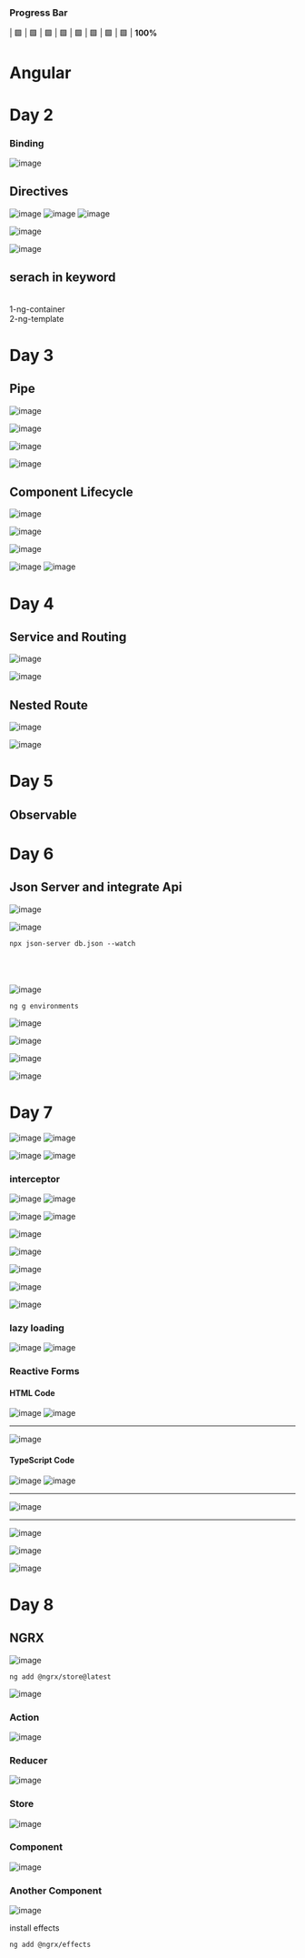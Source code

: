 ### Progress Bar
| 🟩 | 🟩 | 🟩 | 🟩 | 🟩 | 🟩 | 🟩 | 🟩 | **100%**

<h1>Angular </h1>
<h1>Day 2 </h1>

<h3>Binding</h3>

![image](https://github.com/user-attachments/assets/b0955c26-7a5c-498e-a56b-f044c5f2ae2c)


<h2>Directives</h2>

![image](https://github.com/user-attachments/assets/8f817784-25ca-4791-8dad-dde225b0e875)
![image](https://github.com/user-attachments/assets/d5b81f18-f69f-499b-93f5-19448718aa10)
![image](https://github.com/user-attachments/assets/8b35712f-4d82-4c72-b1d9-0a73c2a8a72a)


![image](https://github.com/user-attachments/assets/fb55de26-9793-4499-b85f-9843233c5a0c)

![image](https://github.com/user-attachments/assets/c375ab57-dfb3-48e5-b7db-62fd7755bf39)

<h2>serach in keyword</h2> <br>
1-ng-container <br>
2-ng-template

<h1>Day 3 </h1>
<h2>Pipe</h2>

![image](https://github.com/user-attachments/assets/668f3026-61b2-4b63-bac4-fcdce24eadda)

![image](https://github.com/user-attachments/assets/7239dbab-a340-420a-a7ac-a6d4943c9bf2)


![image](https://github.com/user-attachments/assets/30d2e15e-2d33-456a-accb-8b23f63a581e)

![image](https://github.com/user-attachments/assets/13e8bbe2-9876-4291-a902-09642fca8a62)


<h2>Component Lifecycle</h2>

![image](https://github.com/user-attachments/assets/24525756-4027-49c1-a10f-1678490988a7)

![image](https://github.com/user-attachments/assets/ff1489d6-7522-4548-9781-811548b90af3)

![image](https://github.com/user-attachments/assets/479f5306-2655-4995-b69c-841e3f6ee473)

![image](https://github.com/user-attachments/assets/e653b844-7d2d-41f2-add0-f1fb25ac10b2)
![image](https://github.com/user-attachments/assets/d9d65f2c-73c1-4150-a47e-ba74ae27b74e)

<h1>Day 4 </h1>
<h2>Service and Routing</h2>

![image](https://github.com/user-attachments/assets/8218bfaf-1126-42ac-b68c-6d3ac05b6ba9)

![image](https://github.com/user-attachments/assets/c01e8fa5-4c42-4e08-bdc0-67af3747e374)

<h2>Nested Route</h2>

![image](https://github.com/user-attachments/assets/967736c4-4e38-4896-860c-86685a89d253)

![image](https://github.com/user-attachments/assets/1ed2b7c5-8f60-461c-bf82-73842fd744f8)

<h1>Day 5 </h1>
<h2>Observable</h2>

<h1>Day 6 </h1>
<h2>Json Server and integrate Api</h2>

![image](https://github.com/user-attachments/assets/f59a12f2-d961-498b-96c4-6f0fa5de3b9f)

![image](https://github.com/user-attachments/assets/5a0d4c05-a65b-41a9-bd57-e4fe0ec99d59)

<pre><code>npx json-server db.json --watch</code></pre>
<br><br><br>
![image](https://github.com/user-attachments/assets/e7d99a7c-1504-4298-9459-6b4abe9ee24c)

<pre><code>ng g environments</code></pre>

![image](https://github.com/user-attachments/assets/e8573868-9886-4888-a01b-14f6606711ca)

![image](https://github.com/user-attachments/assets/36b6f9cd-82e5-41a3-9881-65d660fdfada)

![image](https://github.com/user-attachments/assets/6567cf5c-fb62-455e-b469-e0e47edc5ac7)

![image](https://github.com/user-attachments/assets/46602de4-0484-49b2-8384-73324bdec63f)

<h1>Day 7 </h1>

![image](https://github.com/user-attachments/assets/27af4068-bc1c-4701-a73e-777eceba3184)
![image](https://github.com/user-attachments/assets/5b25f296-4fd6-4f0f-b59a-fe18d86add11)


![image](https://github.com/user-attachments/assets/df0a8f62-8109-48e4-99a7-c9135d7fc181)
![image](https://github.com/user-attachments/assets/ccc585b3-ce52-4db0-949c-0b80d323ecc5)

<h3>interceptor</h3>

![image](https://github.com/user-attachments/assets/dbd82855-4685-4329-93fe-4988d7cd315f)
![image](https://github.com/user-attachments/assets/96ddbaf0-a2cb-47c0-a60d-7f2cd7b4ced6)

![image](https://github.com/user-attachments/assets/ab9dea4a-cfaf-4301-a8d0-3da38841b65f)
![image](https://github.com/user-attachments/assets/ea3b5a9c-ca71-44af-9b50-68f6a6f74c05)

![image](https://github.com/user-attachments/assets/cde85171-f7a0-4c32-9656-663190dbc989)

![image](https://github.com/user-attachments/assets/f7a65150-2db6-4b58-ac71-6e6d626cea7f)

![image](https://github.com/user-attachments/assets/4dd08e11-2876-4241-a9d6-31c7d4ca4224)

![image](https://github.com/user-attachments/assets/4835dfd6-e76e-4a91-ab11-6b07025dcce0)

![image](https://github.com/user-attachments/assets/f35cdd4e-c62d-41e2-b043-0cf4f5900258)

<h3>lazy loading</h3>

![image](https://github.com/user-attachments/assets/235ec6a5-e6a9-415a-9e9a-39c289e096b9)
![image](https://github.com/user-attachments/assets/cf56af18-b3c0-4a93-9e67-01025c3c6ecb)

<h3>Reactive Forms </h3>

<h4>HTML Code</h4>

![image](https://github.com/user-attachments/assets/8fb42236-6a19-4258-a05a-2130d847e402)
![image](https://github.com/user-attachments/assets/0be3ffd6-db17-4528-a540-44877deb66ad)

----------------------------------------------------------------------------------------
![image](https://github.com/user-attachments/assets/0ca95b2c-e19d-4bee-93d4-00efd71ce4dc)

<h4>TypeScript Code</h4>

![image](https://github.com/user-attachments/assets/be8b9ce3-c8d4-4712-bc25-c0cf1d2ffe6a)
![image](https://github.com/user-attachments/assets/65d7fdbd-e731-487b-9a88-a9ee052a19c2)

-------------------------------------------------------------------------------------------
![image](https://github.com/user-attachments/assets/9c0122f0-a949-4fb7-a779-6572c5091dff)

<hr>

![image](https://github.com/user-attachments/assets/19e30813-bfad-483f-a854-1a139f5f0120)

![image](https://github.com/user-attachments/assets/2427364a-85cc-451b-9d25-2dffcfc0a277)

![image](https://github.com/user-attachments/assets/174df5d2-b701-44ca-8bf1-2a7789f97553)

<h1>Day 8 </h1>
<h2>NGRX</h2>

![image](https://github.com/user-attachments/assets/87008190-9f36-48a3-b823-f68842eb1928)

<pre><code>ng add @ngrx/store@latest</code></pre>

![image](https://github.com/user-attachments/assets/c25c9aa6-97df-4f16-90cf-5c8bec739d82)

<h3>Action</h3>

![image](https://github.com/user-attachments/assets/02b8ff2f-4eb5-4ab3-8d85-a82660c22f97)

<h3>Reducer</h3>

![image](https://github.com/user-attachments/assets/e4598bc7-e418-4345-a3cd-faa27d5f07af)

<h3>Store</h3>

![image](https://github.com/user-attachments/assets/144e8da3-c4f5-40f1-b907-84fb392db072)

<h3>Component</h3>

![image](https://github.com/user-attachments/assets/4d53b7da-b59e-4a9b-9699-2588c218fb0d)

<h3>Another Component</h3>

![image](https://github.com/user-attachments/assets/53367435-7e0d-4058-be86-901794298bf9)

<p>install effects</p>

<pre><code>ng add @ngrx/effects</code></pre>
